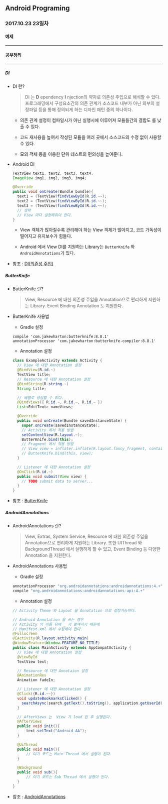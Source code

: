 Android Programing
----------------------------------------------------
### 2017.10.23 23일차

#### 예제
____________________________________________________

#### 공부정리
____________________________________________________

##### __DI__

- DI 란?

  > DI 는 __D__ ependency __I__ njection의 약자로 의존성 주입으로 해석할 수 있다. 프로그래밍에서 구성요소간의 의존 관계가 소스코드 내부가 아닌 외부의 설정파일 등을 통해 정의되게 하는 디자인 패턴 중의 하나이다.

  - 의존 관계 설정이 컴파일시가 아닌 실행시에 이루어져 모듈들간의 결합도 를 낮출 수 있다.

  - 코드 재사용을 높여서 작성된 모듈을 여러 곳에서 소스코드의 수정 없이 사용할 수 있다.

  - 모의 객체 등을 이용한 단위 테스트의 편의성을 높여준다.

- Android DI

  ```java
  TextView text1, text2, text3, text4;
  ImageView img1, img2, img3, img4;

  @Override
  public void onCreate(Bundle bundle){
    text1 = (TextView)findViewById(R.id.~~);
    text2 = (TextView)findViewById(R.id.~~);
    text3 = (TextView)findViewById(R.id.~~);
    // 생략
    // View 마다 설정해줘야 한다.
  }
  ```

  - View 객체가 많아질수록 관리해야 하는 View 객체가 많아지고, 코드 가독성이 떨어지고 유지보수가 힘들다.

  - Android 에서 View DI를 지원하는 Library는 `ButterKnife` 와 `AndroidAnnotations`가 있다.

- 참조 : [DI(의존성 주입)](https://ko.wikipedia.org/wiki/%EC%9D%98%EC%A1%B4%EC%84%B1_%EC%A3%BC%EC%9E%85)

##### __ButterKnife__

- ButterKnife 란?

  > View, Resource 에 대한 의존성 주입을 Annotation으로 편리하게 지원하는 Library. Event Binding Annotation 도 지원한다.

- ButterKnife 사용법

  - Gradle 설정

  ```Gradle
  compile 'com.jakewharton:butterknife:8.8.1'
  annotationProcessor 'com.jakewharton:butterknife-compiler:8.8.1'
  ```

  - Annotation 설정

  ```java
  class ExampleActivity extends Activity {
    // View 에 대한 Annotation 설정
    @BindView(R.id.~)
    TextView title;
    // Resource 에 대한 Annotation 설정
    @BindString(R.string.~)
    String title;

    // 배열로 생성할 수 있다.
    @BindViews({ R.id.~, R.id.~, R.id.~ })
    List<EditText> nameViews;

    @Override
    public void onCreate(Bundle savedInstanceState) {
      super.onCreate(savedInstanceState);
      // Activity 에서 적용 방법
      setContentView(R.layout.~);
      ButterKnife.bind(this);
      // Fragment 에서 적용 방법
      // View view = inflater.inflate(R.layout.fancy_fragment, container, false);
      // ButterKnife.bind(this, view);
    }

    // Listener 에 대한 Annotation 설정
    @OnClick(R.id.~)
    public void submit(View view) {
      // TODO submit data to server...
    }
  }
  ```

- 참조 : [ButterKnife](http://jakewharton.github.io/butterknife/)

##### __AndroidAnnotations__

- AndroidAnnotations 란?

  > View, Extras, System Service, Resource 에 대한 의존성 주입을 Annotation으로 편리하게 지원하는 Library. 또한 UIThread 와 BackgroundThread 에서 실행하게 할 수 있고, Event Binding 등 다양한 Annotation 을 지원한다.

- AndroidAnnotations 사용법

  - Gradle 설정

  ```gradle
  annotationProcessor "org.androidannotations:androidannotations:4.+"
  compile "org.androidannotations:androidannotations-api:4.+"
  ```

  - Annotation 설정

  ```java
  // Activity Theme 와 Layout 을 Annotation 으로 설정가능하다.

  // Android Annotation 을 쓰는 경우
  // Activity 의 이름 뒤에 _ 가 붙여지기 때문에
  // Manifest.xml 에서 수정해야 한다.
  @Fullscreen
  @EActivity(R.layout.activity_main)
  @WindowFeature(Window.FEATURE_NO_TITLE)
  public class MainActivity extends AppCompatActivity {
    // View 에 대한 Annotation 설정
    @ViewById
    TextView text;

    // Resource 에 대한 Annotaion 설정
    @AnimationRes
    Animation fadeIn;

    // Listener 에 대한 Annotation 설정
    @Click({R.id.~~})
    void updateBookmarksClicked() {
      searchAsync(search.getText().toString(), application.getUserId());
    }

    // AfterViews 는  View 가 load 된 후 실행된다.
    @AfterViews
    public void init(){
        text.setText("Android AA");
    }

    @UiThread
    public void main(){
        // 여기 코드는 Main Thread 에서 실행이 된다.
    }

    @Background
    public void sub(){
        // 여기 코드는 Sub Thread 에서 실행이 된다.
    }
  }
  ```

- 참조 : [AndroidAnnotations](http://androidannotations.org/)
